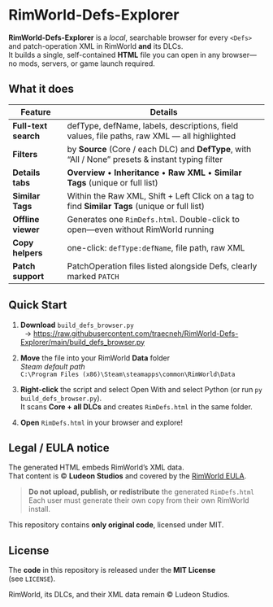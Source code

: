 # RimWorld-Defs-Explorer

**RimWorld-Defs-Explorer** is a *local*, searchable browser for every `<Defs>`
and patch-operation XML in RimWorld **and** its DLCs.  
It builds a single, self-contained **HTML** file you can open in any browser—
no mods, servers, or game launch required.

## What it does

| Feature | Details |
|---------|---------|
| **Full-text search** | defType, defName, labels, descriptions, field values, file paths, raw XML — all highlighted |
| **Filters** | by **Source** (Core / each DLC) and **DefType**, with “All / None” presets & instant typing filter |
| **Details tabs** | **Overview** • **Inheritance** • **Raw XML** • **Similar Tags** (unique or full list) |
| **Similar Tags** | Within the Raw XML, Shift + Left Click on a tag to find **Similar Tags** (unique or full list) |
| **Offline viewer** | Generates one `RimDefs.html`. Double-click to open—even without RimWorld running |
| **Copy helpers** | one-click: `defType:defName`, file path, raw XML |
| **Patch support** | PatchOperation files listed alongside Defs, clearly marked `PATCH` |

## Quick Start

1. **Download** `build_defs_browser.py`  
   &nbsp;&nbsp;→ https://raw.githubusercontent.com/traecneh/RimWorld-Defs-Explorer/main/build_defs_browser.py

2. **Move** the file into your RimWorld **Data** folder  
   *Steam default path*  
   `C:\Program Files (x86)\Steam\steamapps\common\RimWorld\Data`

3. **Right-click** the script and select Open With and select Python (or run `py build_defs_browser.py`).  
   It scans **Core + all DLCs** and creates `RimDefs.html` in the same folder.

4. **Open** `RimDefs.html` in your browser and explore!

## Legal / EULA notice

The generated HTML embeds RimWorld’s XML data.  
That content is © **Ludeon Studios** and covered by the
[RimWorld EULA](https://store.steampowered.com/eula/294100_eula_1).

> **Do not upload, publish, or redistribute** the generated `RimDefs.html`
> Each user must generate their own copy from their own RimWorld install.

This repository contains **only original code**, licensed under MIT.

## License

The **code** in this repository is released under the **MIT License**  
(see `LICENSE`).

RimWorld, its DLCs, and their XML data remain © Ludeon Studios.
